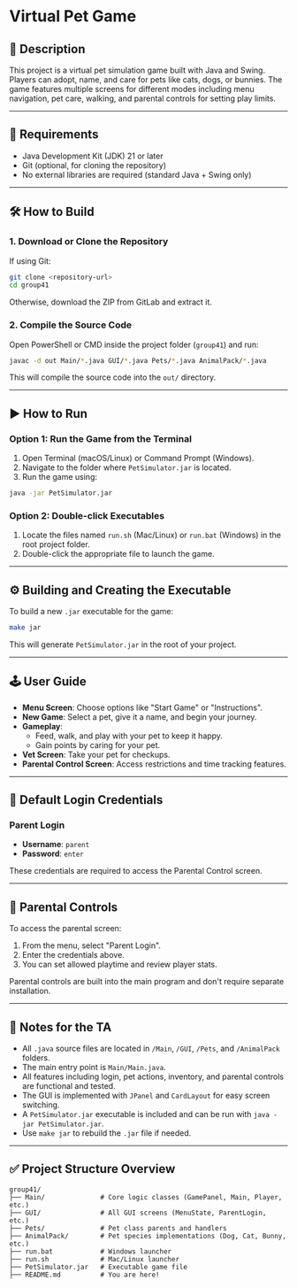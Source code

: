 # Virtual Pet Game

## 📌 Description
This project is a virtual pet simulation game built with Java and Swing. Players can adopt, name, and care for pets like cats, dogs, or bunnies. The game features multiple screens for different modes including menu navigation, pet care, walking, and parental controls for setting play limits.

---

## 🧰 Requirements

- Java Development Kit (JDK) 21 or later
- Git (optional, for cloning the repository)
- No external libraries are required (standard Java + Swing only)

---

## 🛠 How to Build

### 1. Download or Clone the Repository

If using Git:
```bash
git clone <repository-url>
cd group41
```

Otherwise, download the ZIP from GitLab and extract it.

### 2. Compile the Source Code

Open PowerShell or CMD inside the project folder (`group41`) and run:

```bash
javac -d out Main/*.java GUI/*.java Pets/*.java AnimalPack/*.java
```

This will compile the source code into the `out/` directory.

---

## ▶️ How to Run

### Option 1: Run the Game from the Terminal

1. Open Terminal (macOS/Linux) or Command Prompt (Windows).
2. Navigate to the folder where `PetSimulator.jar` is located.
3. Run the game using:

```bash
java -jar PetSimulator.jar
```

### Option 2: Double-click Executables

1. Locate the files named `run.sh` (Mac/Linux) or `run.bat` (Windows) in the root project folder.
2. Double-click the appropriate file to launch the game.

---

## ⚙️ Building and Creating the Executable

To build a new `.jar` executable for the game:

```bash
make jar
```

This will generate `PetSimulator.jar` in the root of your project.

---

## 🕹️ User Guide

- **Menu Screen**: Choose options like "Start Game" or "Instructions".
- **New Game**: Select a pet, give it a name, and begin your journey.
- **Gameplay**:
  - Feed, walk, and play with your pet to keep it happy.
  - Gain points by caring for your pet.
- **Vet Screen**: Take your pet for checkups.
- **Parental Control Screen**: Access restrictions and time tracking features.

---

## 🔐 Default Login Credentials

### Parent Login
- **Username**: `parent`
- **Password**: `enter`

These credentials are required to access the Parental Control screen.

---

## 🔧 Parental Controls

To access the parental screen:
1. From the menu, select "Parent Login".
2. Enter the credentials above.
3. You can set allowed playtime and review player stats.

Parental controls are built into the main program and don't require separate installation.

---

## 📝 Notes for the TA

- All `.java` source files are located in `/Main`, `/GUI`, `/Pets`, and `/AnimalPack` folders.
- The main entry point is `Main/Main.java`.
- All features including login, pet actions, inventory, and parental controls are functional and tested.
- The GUI is implemented with `JPanel` and `CardLayout` for easy screen switching.
- A `PetSimulator.jar` executable is included and can be run with `java -jar PetSimulator.jar`.
- Use `make jar` to rebuild the `.jar` file if needed.

---

## ✅ Project Structure Overview

```
group41/
├── Main/              # Core logic classes (GamePanel, Main, Player, etc.)
├── GUI/               # All GUI screens (MenuState, ParentLogin, etc.)
├── Pets/              # Pet class parents and handlers
├── AnimalPack/        # Pet species implementations (Dog, Cat, Bunny, etc.)
├── run.bat            # Windows launcher
├── run.sh             # Mac/Linux launcher
├── PetSimulator.jar   # Executable game file
├── README.md          # You are here!
```